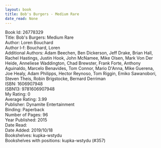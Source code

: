 ```yaml
---
layout: book
title: Bob's Burgers - Medium Rare
date_read: None
---
```


Book Id: 26778329<br />
Title: Bob's Burgers: Medium Rare<br />
Author: Loren Bouchard<br />
Author l-f: Bouchard, Loren<br />
Additional Authors: Adam Beechen, Ben Dickerson, Jeff Drake, Brian Hall, Rachel Hastings, Justin Hook, John McNamee, Mike Olsen, Mark Von Der Heide, Anneliese Waddington, Chad Brewster, Frank Forte, Anthony Aguinaldo, Marcelo Benavides, Tom Connor, Mario D'Anna, Mike Guerena, Joe Healy, Adam Philipps, Hector Reynoso, Tom Riggin, Emiko Sawanobori, Steven Theis, Robin Brigstocke, Bernard Derriman<br />
ISBN: 1606907948<br />
ISBN13: 9781606907948<br />
My Rating: 0<br />
Average Rating: 3.99<br />
Publisher: Dynamite Entertainment<br />
Binding: Paperback<br />
Number of Pages: 96<br />
Year Published: 2015<br />
Date Read: <br />
Date Added: 2019/10/18<br />
Bookshelves: kupka-wstydu<br />
Bookshelves with positions: kupka-wstydu (#357)<br />


